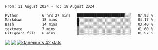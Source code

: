 <!--START_SECTION:waka-->

```txt
From: 11 August 2024 - To: 18 August 2024

Python           6 hrs 27 mins   ██████████████████████░░░   87.93 %
Markdown         18 mins         █░░░░░░░░░░░░░░░░░░░░░░░░   04.17 %
Bash             14 mins         █░░░░░░░░░░░░░░░░░░░░░░░░   03.40 %
textmate         7 mins          ▒░░░░░░░░░░░░░░░░░░░░░░░░   01.60 %
GitIgnore file   6 mins          ▒░░░░░░░░░░░░░░░░░░░░░░░░   01.57 %
```

<!--END_SECTION:waka-->
<a href="https://github.com/anuraghazra/github-readme-stats">
  <img align="left" src="https://github-readme-stats.vercel.app/api?username=Tanesan&count_private=true&show_icons=true" />
<img align="left" src="https://github-readme-stats.vercel.app/api/top-langs/?username=Tanesan" />
</a>

[![ktanemur's 42 stats](https://badge42.vercel.app/api/v2/cl1wslf6s002109l771rng2w8/stats?cursusId=21&coalitionId=62)](https://github.com/JaeSeoKim/badge42)
